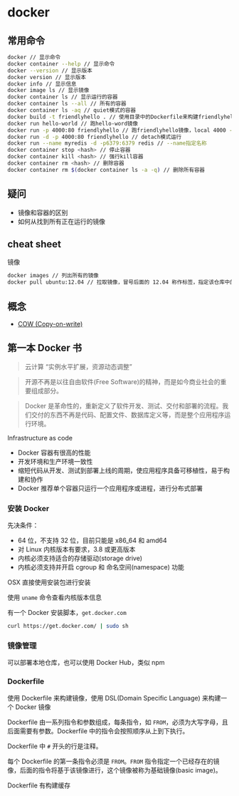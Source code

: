 # docker

## 常用命令

```sh
docker // 显示命令
docker container --help // 显示命令
docker --version // 显示版本
docker version // 显示版本
docker info // 显示信息
docker image ls // 显示镜像
docker container ls // 显示运行的容器
docker container ls --all // 所有的容器
docker container ls -aq // quiet模式的容器
docker build -t friendlyhello . // 使用目录中的Dockerfile来构建friendlyhello镜像
docker run hello-world // 跑hello-word镜像
docker run -p 4000:80 friendlyhello // 跑friendlyhello镜像，local 4000 -> docker 80
docker run -d -p 4000:80 friendlyhello // detach模式运行
docker run --name myredis -d -p6379:6379 redis // --name指定名称
docker container stop <hash> // 停止容器
docker container kill <hash> // 强行kill容器
docker container rm <hash> // 删除容器
docker container rm $(docker container ls -a -q) // 删除所有容器
```

## 疑问

- 镜像和容器的区别
- 如何从找到所有正在运行的镜像

## cheat sheet

镜像

```sh
docker images // 列出所有的镜像
docker pull ubuntu:12.04 // 拉取镜像，冒号后面的 12.04 称作标签，指定该仓库中的某一镜像
```

## 概念

- [COW (Copy-on-write)](https://zh.wikipedia.org/wiki/%E5%AF%AB%E5%85%A5%E6%99%82%E8%A4%87%E8%A3%BD)

## 第一本 Docker 书

> 云计算 “实例水平扩展，资源动态调整”

> 开源不再是以往自由软件(Free Software)的精神，而是如今商业社会的重要组成部分。

> Docker 是革命性的，重新定义了软件开发、测试、交付和部署的流程。我们交付的东西不再是代码、配置文件、数据库定义等，而是整个应用程序运行环境。

Infrastructure as code

- Docker 容器有很高的性能
- 开发环境和生产环境一致性
- 缩短代码从开发、测试到部署上线的周期，使应用程序具备可移植性，易于构建和协作
- Docker 推荐单个容器只运行一个应用程序或进程，进行分布式部署

### 安装 Docker

先决条件：

- 64 位，不支持 32 位，目前只能是 x86_64 和 amd64
- 对 Linux 内核版本有要求，3.8 或更高版本
- 内核必须支持适合的存储驱动(storage drive)
- 内核必须支持并开启 cgroup 和 命名空间(namespace) 功能

OSX 直接使用安装包进行安装

使用 `uname` 命令查看内核版本信息

有一个 Docker 安装脚本，`get.docker.com`

```sh
curl https://get.docker.com/ | sudo sh
```

### 镜像管理

可以部署本地仓库，也可以使用 Docker Hub，类似 npm

### Dockerfile

使用 Dockerfile 来构建镜像，使用 DSL(Domain Specific Language) 来构建一个 Docker 镜像

Dockerfile 由一系列指令和参数组成，每条指令，如 `FROM`，必须为大写字母，且后面需要有参数。Dockerfile 中的指令会按照顺序从上到下执行。

Dockerfile 中 `#` 开头的行是注释。

每个 Dockerfile 的第一条指令必须是 `FROM`。`FROM` 指令指定一个已经存在的镜像，后面的指令将基于该镜像进行，这个镜像被称为基础镜像(basic image)。

Dockerfile 有构建缓存
